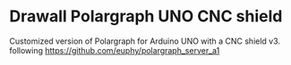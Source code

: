 # Drawall Polargraph UNO CNC shield

Customized version of Polargraph for Arduino UNO with a  CNC shield v3.
following <https://github.com/euphy/polargraph_server_a1>
